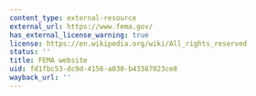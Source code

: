 ```yaml
---
content_type: external-resource
external_url: https://www.fema.gov/
has_external_license_warning: true
license: https://en.wikipedia.org/wiki/All_rights_reserved
status: ''
title: FEMA website
uid: fd1fbc53-dc9d-4156-a030-b43387023ce8
wayback_url: ''
---
```


